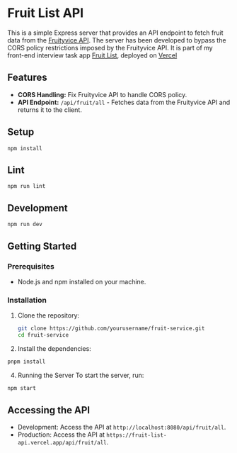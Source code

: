 # Fruit List API

This is a simple Express server that provides an API endpoint to fetch fruit data from the [Fruityvice API](https://www.fruityvice.com/). The server has been developed to bypass the CORS policy restrictions imposed by the Fruityvice API. It is part of my front-end interview task app [Fruit List](https://github.com/jansoldat/fruit-list-service), deployed on [Vercel](https://fruit-list-api.vercel.app/api/fruit/all)

## Features

- **CORS Handling:** Fix Fruityvice API to handle CORS policy.
- **API Endpoint:** `/api/fruit/all` - Fetches data from the Fruityvice API and returns it to the client.

## Setup

```
npm install
```

## Lint

```
npm run lint
```

## Development

```
npm run dev
```

## Getting Started

### Prerequisites

- Node.js and npm installed on your machine.

### Installation

1. Clone the repository:

   ```bash
   git clone https://github.com/yourusername/fruit-service.git
   cd fruit-service
   ```

2. Install the dependencies:

```bash
pnpm install
```

4. Running the Server
   To start the server, run:

```bash
npm start
```

## Accessing the API

- Development: Access the API at `http://localhost:8080/api/fruit/all`.
- Production: Access the API at `https://fruit-list-api.vercel.app/api/fruit/all`.

